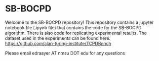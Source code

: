 # SB-BOCPD

Welcome to the SB-BOCPD repository! This repository contains a jupyter notebook file (.ipynb file) that contains the code for the SB-BOCPD algorithm. There is also code for replicating experimental results. The dataset used in the experiments can be found here: https://github.com/alan-turing-institute/TCPDBench

Please email edraayer AT nmsu DOT edu for any questions 
